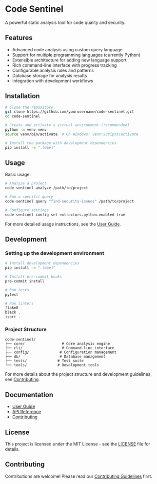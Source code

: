 # Code Sentinel

A powerful static analysis tool for code quality and security.

## Features

- Advanced code analysis using custom query language
- Support for multiple programming languages (currently Python)
- Extensible architecture for adding new language support
- Rich command-line interface with progress tracking
- Configurable analysis rules and patterns
- Database storage for analysis results
- Integration with development workflows

## Installation

```bash
# Clone the repository
git clone https://github.com/yourusername/code-sentinel.git
cd code-sentinel

# Create and activate a virtual environment (recommended)
python -m venv venv
source venv/bin/activate  # On Windows: venv\Scripts\activate

# Install the package with development dependencies
pip install -e ".[dev]"
```

## Usage

Basic usage:

```bash
# Analyze a project
code-sentinel analyze /path/to/project

# Run a specific query
code-sentinel query "find-security-issues" /path/to/project

# Configure settings
code-sentinel config set extractors.python.enabled true
```

For more detailed usage instructions, see the [User Guide](docs/user_guide.md).

## Development

### Setting up the development environment

```bash
# Install development dependencies
pip install -e ".[dev]"

# Install pre-commit hooks
pre-commit install

# Run tests
pytest

# Run linters
flake8
black .
isort .
```

### Project Structure

```
code-sentinel/
├── core/                 # Core analysis engine
├── cli/                  # Command-line interface
├── config/              # Configuration management
├── db/                  # Database management
├── tests/              # Test suite
└── tools/              # Development tools
```

For more details about the project structure and development guidelines, see [Contributing](docs/contributing.md).

## Documentation

- [User Guide](docs/user_guide.md)
- [API Reference](docs/api_reference.md)
- [Contributing](docs/contributing.md)

## License

This project is licensed under the MIT License - see the [LICENSE](LICENSE) file for details.

## Contributing

Contributions are welcome! Please read our [Contributing Guidelines](docs/contributing.md) first.
